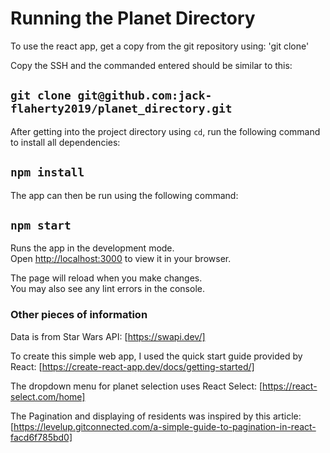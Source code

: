 # Running the Planet Directory

To use the react app, get a copy from the git repository using:
'git clone'

Copy the SSH and the commanded entered should be similar to this:

## `git clone git@github.com:jack-flaherty2019/planet_directory.git`

After getting into the project directory using `cd`, run the following command to install all dependencies:

## `npm install`

The app can then be run using the following command:

## `npm start`

Runs the app in the development mode.\
Open [http://localhost:3000](http://localhost:3000) to view it in your browser.

The page will reload when you make changes.\
You may also see any lint errors in the console.

### Other pieces of information

Data is from Star Wars API:
[https://swapi.dev/]

To create this simple web app, I used the quick start guide provided by React: [https://create-react-app.dev/docs/getting-started/]

The dropdown menu for planet selection uses React Select:
[https://react-select.com/home]

The Pagination and displaying of residents was inspired by this article:
[https://levelup.gitconnected.com/a-simple-guide-to-pagination-in-react-facd6f785bd0]